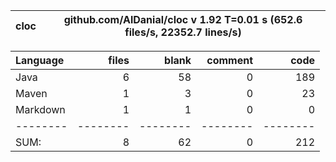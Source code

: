 

cloc|github.com/AlDanial/cloc v 1.92  T=0.01 s (652.6 files/s, 22352.7 lines/s)
--- | ---

Language|files|blank|comment|code
:-------|-------:|-------:|-------:|-------:
Java|6|58|0|189
Maven|1|3|0|23
Markdown|1|1|0|0
--------|--------|--------|--------|--------
SUM:|8|62|0|212
